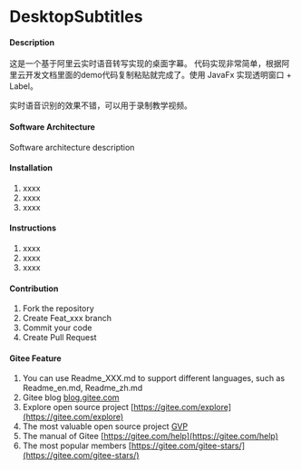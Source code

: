 # DesktopSubtitles

#### Description
这是一个基于阿里云实时语音转写实现的桌面字幕。
代码实现非常简单，根据阿里云开发文档里面的demo代码复制粘贴就完成了。使用 JavaFx 实现透明窗口 + Label。

实时语音识别的效果不错，可以用于录制教学视频。

#### Software Architecture
Software architecture description

#### Installation

1.  xxxx
2.  xxxx
3.  xxxx

#### Instructions

1.  xxxx
2.  xxxx
3.  xxxx

#### Contribution

1.  Fork the repository
2.  Create Feat_xxx branch
3.  Commit your code
4.  Create Pull Request


#### Gitee Feature

1.  You can use Readme\_XXX.md to support different languages, such as Readme\_en.md, Readme\_zh.md
2.  Gitee blog [blog.gitee.com](https://blog.gitee.com)
3.  Explore open source project [https://gitee.com/explore](https://gitee.com/explore)
4.  The most valuable open source project [GVP](https://gitee.com/gvp)
5.  The manual of Gitee [https://gitee.com/help](https://gitee.com/help)
6.  The most popular members  [https://gitee.com/gitee-stars/](https://gitee.com/gitee-stars/)
